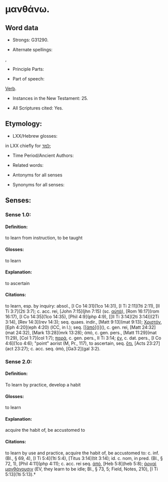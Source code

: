 # μανθάνω.

<!-- Status: S2=NeedsReview -->
<!-- Lexica used for edits: BDAG, FFM, LN, A-S -->

## Word data

* Strongs: G31290.

* Alternate spellings:

,

* Principle Parts: 

* Part of speech: 

[Verb](http://ugg.readthedocs.io/en/latest/verb.html).

* Instances in the New Testament: 25.

* All Scriptures cited: Yes.

## Etymology: 

* LXX/Hebrew glosses: 

in LXX chiefly for [למד](//en-uhl/H3925);

* Time Period/Ancient Authors: 

* Related words: 

* Antonyms for all senses

* Synonyms for all senses: 

## Senses: 

### Sense  1.0: 

#### Definition: 

to learn from instruction, to be taught

#### Glosses: 

to learn

#### Explanation: 

to ascertain

#### Citations: 

to learn, esp. by inquiry: absol., [I Co 14:31](1co 14:31), [I Ti 2:11](1ti 2:11), [II Ti 3:7](2ti 3:7); c. acc. rei, [John 7:15](jhn 7:15) (sc. [αὐτά]()), [Rom 16:17](rom 16:17), [I Co 14:35](1co 14:35), [Phil 4:9](php 4:9), [[II Ti 3:14](2ti 3:14)](2Ti 3:14), [Rev 14:3](rev 14:3); seq. quaes. indir., [Matt 9:13](mat 9:13); [Χριστόν](), [Eph 4:20](eph 4:20) (ICC, in l.); seq. [[[ἀπό]()]()](), c. gen. rei, [Matt 24:32](mat 24:32), [Mark 13:28](mrk 13:28); ἀπό, c. gen. pers., [Matt 11:29](mat 11:29), [Col 1:7](col 1:7); [παρά](), c. gen. pers., II Ti 3:14; [ἐν](), c. dat. pers., [I Co 4:6](1co 4:6); "point" aorist (M, Pr., 117), to ascertain, seq. [ὅτι](), [Acts 23:27](act 23:27); c. acc. seq. ἀπό, [Ga3:2](gal 3:2). 

### Sense  2.0: 

#### Definition: 

To learn by practice, develop a habit

#### Glosses: 

to learn

#### Explanation: 

acquire the habit of,
be accustomed to

#### Citations: 

to learn by use and practice, acquire the habit of, be accustomed to: c. inf. (Bl., § 69, 4), [I Ti 5:4](1ti 5:4), [Titus 3:14](tit 3:14); id. c. nom, in pred. (Bl., § 72, 1), [Phil 4:11](php 4:11); c. acc. rei seq. [ἀπό](), [Heb 5:8](heb 5:8); [ἀργαὶ μανθάνουσιν]() (EV, they learn to be idle; Bl., § 73, 5; Field, Notes, 210), [I Ti 5:13](1ti 5:13).†
